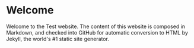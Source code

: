 # Welcome

Welcome to the Test website. The content of this website is composed in Markdown, and checked into GitHub for automatic conversion to HTML by Jekyll, the world's #1 static site generator.
